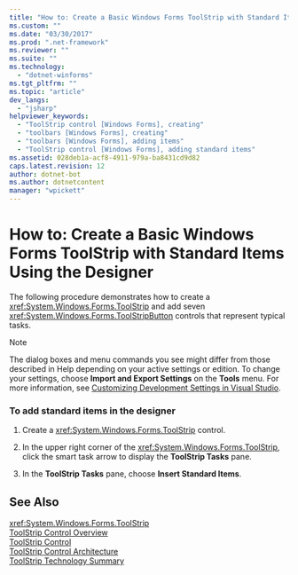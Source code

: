 ```yaml
---
title: "How to: Create a Basic Windows Forms ToolStrip with Standard Items Using the Designer | Microsoft Docs"
ms.custom: ""
ms.date: "03/30/2017"
ms.prod: ".net-framework"
ms.reviewer: ""
ms.suite: ""
ms.technology: 
  - "dotnet-winforms"
ms.tgt_pltfrm: ""
ms.topic: "article"
dev_langs: 
  - "jsharp"
helpviewer_keywords: 
  - "ToolStrip control [Windows Forms], creating"
  - "toolbars [Windows Forms], creating"
  - "toolbars [Windows Forms], adding items"
  - "ToolStrip control [Windows Forms], adding standard items"
ms.assetid: 028deb1a-acf8-4911-979a-ba8431cd9d82
caps.latest.revision: 12
author: dotnet-bot
ms.author: dotnetcontent
manager: "wpickett"
---
```

# How to: Create a Basic Windows Forms ToolStrip with Standard Items Using the Designer
The following procedure demonstrates how to create a <xref:System.Windows.Forms.ToolStrip> and add seven <xref:System.Windows.Forms.ToolStripButton> controls that represent typical tasks.  
  
> [!NOTE]
>  The dialog boxes and menu commands you see might differ from those described in Help depending on your active settings or edition. To change your settings, choose **Import and Export Settings** on the **Tools** menu. For more information, see [Customizing Development Settings in Visual Studio](http://msdn.microsoft.com/en-us/22c4debb-4e31-47a8-8f19-16f328d7dcd3).  
  
### To add standard items in the designer  
  
1.  Create a <xref:System.Windows.Forms.ToolStrip> control.  
  
2.  In the upper right corner of the <xref:System.Windows.Forms.ToolStrip>, click the smart task arrow to display the **ToolStrip Tasks** pane.  
  
3.  In the **ToolStrip Tasks** pane, choose **Insert Standard Items**.  
  
## See Also  
 <xref:System.Windows.Forms.ToolStrip>   
 [ToolStrip Control Overview](../../../../docs/framework/winforms/controls/toolstrip-control-overview-windows-forms.md)   
 [ToolStrip Control](../../../../docs/framework/winforms/controls/toolstrip-control-windows-forms.md)   
 [ToolStrip Control Architecture](../../../../docs/framework/winforms/controls/toolstrip-control-architecture.md)   
 [ToolStrip Technology Summary](../../../../docs/framework/winforms/controls/toolstrip-technology-summary.md)